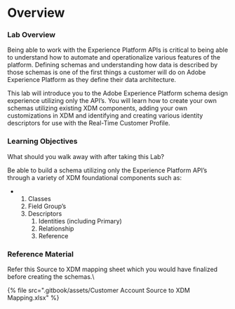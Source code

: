 # Overview

### **Lab Overview**

Being able to work with the Experience Platform APIs is critical to being able to understand how to automate and operationalize various features of the platform. Defining schemas and understanding how data is described by those schemas is one of the first things a customer will do on Adobe Experience Platform as they define their data architecture.

This lab will introduce you to the Adobe Experience Platform schema design experience utilizing only the API’s. You will learn how to create your own schemas utilizing existing XDM components, adding your own customizations in XDM and identifying and creating various identity descriptors for use with the Real-Time Customer Profile.

### **Learning Objectives**

What should you walk away with after taking this Lab?

Be able to build a schema utilizing only the Experience Platform API’s through a variety of XDM foundational components such as:

*
  1. Classes
  2. Field Group’s
  3. Descriptors
     1. Identities (including Primary)
     2. Relationship
     3. Reference

### **Reference Material**

Refer this Source to XDM mapping sheet which you would have finalized before creating the schemas.\


{% file src=".gitbook/assets/Customer Account Source to XDM Mapping.xlsx" %}
